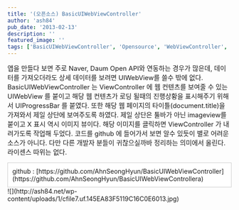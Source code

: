 ```yaml
---
title: '(오픈소스) BasicUIWebViewController'
author: 'ash84'
pub_date: '2013-02-13'
description: ''
featured_image: ''
tags: ['BasicUIWebViewController', 'Opensource', 'WebViewController', '오픈소스']
---
```



<span style="font-size: 11pt;">앱을 만들다 보면 주로 Naver, Daum Open API와 연동하는 경우가 많은데, 데이터를 가져오더라도 상세 데이터를 보려면 UIWebView를 쓸수 밖에 없다. BasicUIWebViewController 는 ViewController 에 웹 컨텐츠를 보여줄 수 있는 UIWebView 를 붙이고 해당 웹 컨텐츠가 로딩 될때의 진행상황을 표시해주기 위해서 UIProgressBar 를 붙였다. 또한 해당 웹 페이지의 타이틀(document.title)을 가져와서 제일 상단에 보여주도록 하였다. 제일 상단은 툴바가 아닌 imageview를 붙이고 X 표시 역시 이미지 뷰이다. 해당 이미지를 클릭하면 ViewController 가 내려가도록 작업해 두었다. 코드를 github 에 들어가서 보면 알수 있듯이 별로 어려운 소스가 아니다. 다만 다른 개발자 분들이 귀찮으실까바 정리하는 의미에서 올린다. 라이센스 따위는 없다. </span>

<div class="txc-textbox" style="border: 1px solid rgb(203, 203, 203); background-color: rgb(255, 255, 255); padding: 10px;">github : [https://github.com/AhnSeongHyun/BasicUIWebViewController](https://github.com/AhnSeongHyun/BasicUIWebViewControllera)

</div>![](http://ash84.net/wp-content/uploads/1/cfile7.uf.145EA83F5119C16C0E6013.jpg)



